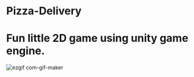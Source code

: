 # Pizza-Delivery
# Fun little 2D game using unity game engine.

![ezgif com-gif-maker](https://user-images.githubusercontent.com/56478257/138110590-afec3773-48f5-4e4e-831d-409db3eba0a0.gif)
